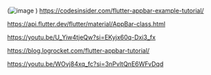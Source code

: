 (![image](https://github.com/jctorres10/JorgiDrawer/assets/143548160/c3aa9b50-ad72-4d3e-a6b5-0ba87575edfa)
)
https://codesinsider.com/flutter-appbar-example-tutorial/


https://api.flutter.dev/flutter/material/AppBar-class.html

https://youtu.be/U_Yiw4tjeQw?si=EKyjx60q-Dxi3_fx

https://blog.logrocket.com/flutter-appbar-tutorial/

https://youtu.be/WOvj84xq_fc?si=3nPvltQnE6WFvDqd

